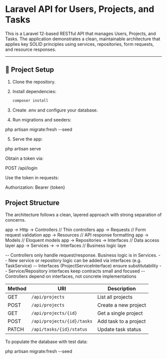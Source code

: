 # Laravel API for Users, Projects, and Tasks

This is a Laravel 12-based RESTful API that manages Users, Projects, and Tasks. The application demonstrates a clean, maintainable architecture that applies key SOLID principles using services, repositories, form requests, and resource responses.

---

## 🔧 Project Setup

1. Clone the repository.
2. Install dependencies:

   ```bash
   composer install
3. Create .env and configure your database.
4. Run migrations and seeders:

php artisan migrate:fresh --seed

5. Serve the app:

php artisan serve


Obtain a token via:

POST /api/login

Use the token in requests:

Authorization: Bearer {token}


##  Project Structure

The architecture follows a clean, layered approach with strong separation of concerns.

app -> Http -> Controllers // Thin controllers
app -> Requests // Form request validation
app -> Resources // API response formatting
app -> Models //  Eloquent models
app -> Repositories -> Interfaces // Data access layer
app -> Services -> -> Interfaces // Business logic laye


-- Controllers only handle request/response. Business logic is in Services.
-- New service or repository logic can be added via interfaces (e.g. TaskService)
-- Interfaces (ProjectServiceInterface) ensure substitutability
-- Service/Repository interfaces keep contracts small and focused
-- Controllers depend on interfaces, not concrete implementations


| Method | URI                        | Description           |
| ------ | -------------------------- | --------------------- |
| GET    | `/api/projects`            | List all projects     |
| POST   | `/api/projects`            | Create a new project  |
| GET    | `/api/projects/{id}`       | Get a single project  |
| POST   | `/api/projects/{id}/tasks` | Add task to a project |
| PATCH  | `/api/tasks/{id}/status`   | Update task status    |


To populate the database with test data:

php artisan migrate:fresh --seed


